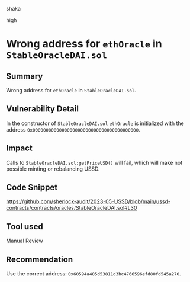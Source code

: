 shaka

high

# Wrong address for `ethOracle` in `StableOracleDAI.sol`

## Summary

Wrong address for `ethOracle` in `StableOracleDAI.sol`.

## Vulnerability Detail

In the constructor of `StableOracleDAI.sol` `ethOracle` is initialized with the address `0x0000000000000000000000000000000000000000`.

## Impact

Calls to `StableOracleDAI.sol:getPriceUSD()` will fail, which will make not possible minting or rebalancing USSD.

## Code Snippet

https://github.com/sherlock-audit/2023-05-USSD/blob/main/ussd-contracts/contracts/oracles/StableOracleDAI.sol#L30

## Tool used

Manual Review

## Recommendation

Use the correct address: `0x60594a405d53811d3bc4766596efd80fd545a270`.